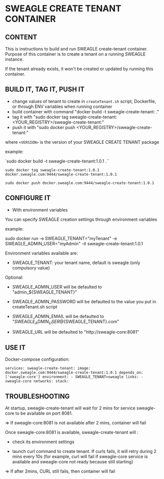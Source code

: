 # SWEAGLE CREATE TENANT CONTAINER

## CONTENT

This is instructions to build and run SWEAGLE create-tenant container.
Purpose of this container is to create a tenant on a running SWEAGLE instance.

If the tenant already exists, it won't be created or updated by running this container.


## BUILD IT, TAG IT, PUSH IT

- change values of tenant to create in `createTenant.sh` script, Dockerfile, or through ENV variables when running container
- build container with command "docker build -t sweagle-create-tenant:<VERSION> ."
- tag it with "sudo docker tag sweagle-create-tenant:<VERSION> <YOUR_REGISTRY>/sweagle-create-tenant:<VERSION>"
- push it with "sudo docker push <YOUR_REGISTRY>/sweagle-create-tenant:<VERSION>"

where `<VERSION>` is the version of your SWEAGLE CREATE TENANT package


example:

`sudo docker build -t sweagle-create-tenant:1.0.1 .``

`sudo docker tag sweagle-create-tenant:1.0.1 docker.sweagle.com:9444/sweagle-create-tenant:1.0.1`

`sudo docker push docker.sweagle.com:9444/sweagle-create-tenant:1.0.1`


## CONFIGURE IT

- With environment variables

You can specify SWEAGLE creation settings through environment variables

example:

sudo docker run -e SWEAGLE_TENANT="myTenant" -e SWEAGLE_ADMIN_USER="myAdmin" -it sweagle-create-tenant:1.0.1

Environment variables available are:

- SWEAGLE_TENANT: your tenant name, default is sweagle (only compulsory value)

Optional:

- SWEAGLE_ADMIN_USER will be defaulted to "admin_${SWEAGLE_TENANT}"

- SWEAGLE_ADMIN_PASSWORD will be defaulted to the value you put in createTenant.sh script

- SWEAGLE_ADMIN_EMAIL will be defaulted to "${SWEAGLE_ADMIN_USER}@${SWEAGLE_TENANT}.com"

- SWEAGLE_URL will be defaulted to "http://sweagle-core:8081"


## USE IT

Docker-compose configuration:

`services:
  sweagle-create-tenant:
    image: docker.sweagle.com:9444/sweagle-create-tenant:1.0.1
    depends_on: ['sweagle-core']
    environment:
      - SWEAGLE_TENANT=sweagle
    links:
      - sweagle-core
    networks:
      stack:`


## TROUBLESHOOTING

At startup, sweagle-create-tenant will wait for 2 mins for service sweagle-core to be available on port 8081.

=> If sweagle-core:8081 is not available after 2 mins, container will fail

Once sweagle-core:8081 is available, sweagle-create-tenant will :

- check its environment settings

- launch curl command to create tenant. If curls fails, it will retry during 2 mins every 10s (for example, curl will fail if sweagle-core service is available and sweagle-core not ready because still starting)

=> If after 2mins, CURL still fails, then container will fail
